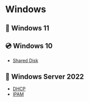 # Windows

## 🔐 Windows 11



## 💿 Windows 10

- [Shared Disk](https://github.com/exeBIOS/Windows/blob/e4389901fb4dc3f8d5190bfe2da21a76e2390fc1/Shared-Disks.md)

## 💽 Windows Server 2022

- [DHCP](https://github.com/exeBIOS/Windows/blob/e4389901fb4dc3f8d5190bfe2da21a76e2390fc1/DHCP.md)
- [IPAM](https://github.com/exeBIOS/Windows/blob/e4389901fb4dc3f8d5190bfe2da21a76e2390fc1/IPAM.md)
